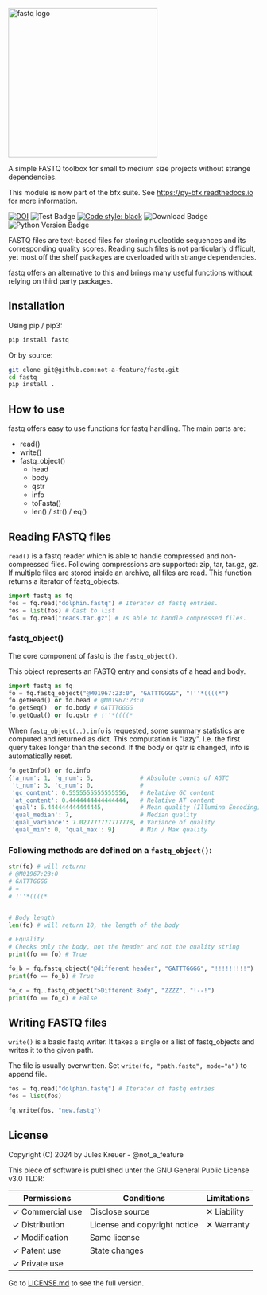 <img src="https://github.com/not-a-feature/fastq/raw/main/fastq.png" width=300px alt="fastq logo"></img>

A simple FASTQ toolbox for small to medium size projects without strange dependencies.

This module is now part of the bfx suite. See https://py-bfx.readthedocs.io for more information.

[![DOI](https://zenodo.org/badge/450063403.svg)](https://zenodo.org/badge/latestdoi/450063403)
![Test Badge](https://github.com/not-a-feature/fastq/actions/workflows/tests.yml/badge.svg)
[![Code style: black](https://img.shields.io/badge/code%20style-black-000000.svg)](https://github.com/psf/black)
![Download Badge](https://img.shields.io/pypi/dm/fastq.svg)
![Python Version Badge](https://img.shields.io/pypi/pyversions/fastq)


FASTQ files are text-based files for storing nucleotide sequences and its corresponding quality scores.
Reading such files is not particularly difficult, yet most off the shelf packages are overloaded with strange dependencies.

fastq offers an alternative to this and brings many useful functions without relying on third party packages.

## Installation
Using pip  / pip3:
```bash
pip install fastq
```
Or by source:
```bash
git clone git@github.com:not-a-feature/fastq.git
cd fastq
pip install .
```

## How to use
fastq offers easy to use functions for fastq handling.
The main parts are:
- read()
- write()
- fastq_object()
    - head
    - body
    - qstr
    - info
    - toFasta()
    - len() / str() / eq()

## Reading FASTQ files
`read()` is a fastq reader which is able to handle compressed and non-compressed files.
Following compressions are supported: zip, tar, tar.gz, gz. If multiple files are stored inside an archive, all files are read.
This function returns a iterator of fastq_objects.

```python
import fastq as fq
fos = fq.read("dolphin.fastq") # Iterator of fastq entries.
fos = list(fos) # Cast to list
fos = fq.read("reads.tar.gz") # Is able to handle compressed files.
```

### fastq_object()
The core component of fastq is the ```fastq_object()```.

This object represents an FASTQ entry and consists of a head and body.

```python
import fastq as fq
fo = fq.fastq_object("@M01967:23:0", "GATTTGGGG", "!''*((((*")
fo.getHead() or fo.head # @M01967:23:0
fo.getSeq()  or fo.body # GATTTGGGG
fo.getQual() or fo.qstr # !''*((((*
```

When `fastq_object(..).info` is requested, some summary statistics are computed and returned as dict.
This computation is "lazy". I.e. the first query takes longer than the second.
If the body or qstr is changed, info is automatically reset.

```python
fo.getInfo() or fo.info
{'a_num': 1, 'g_num': 5,             # Absolute counts of AGTC
 't_num': 3, 'c_num': 0,             #
 'gc_content': 0.5555555555555556,   # Relative GC content
 'at_content': 0.4444444444444444,   # Relative AT content
 'qual': 6.444444444444445,          # Mean quality (Illumina Encoding)
 'qual_median': 7,                   # Median quality
 'qual_variance': 7.027777777777778, # Variance of quality
 'qual_min': 0, 'qual_max': 9}       # Min / Max quality
```

### Following methods are defined on a `fastq_object()`:

```python
str(fo) # will return:
# @M01967:23:0
# GATTTGGGG
# +
# !''*((((*


# Body length
len(fo) # will return 10, the length of the body

# Equality
# Checks only the body, not the header and not the quality string
print(fo == fo) # True

fo_b = fq.fastq_object("@different header", "GATTTGGGG", "!!!!!!!!!")
print(fo == fo_b) # True

fo_c = fq..fastq_object(">Different Body", "ZZZZ", "!--!")
print(fo == fo_c) # False
```

## Writing FASTQ files
`write()` is a basic fastq writer.
It takes a single or a list of fastq_objects and writes it to the given path.

The file is usually overwritten. Set `write(fo, "path.fastq", mode="a")` to append file.

```python
fos = fq.read("dolphin.fastq") # Iterator of fastq entries
fos = list(fos)

fq.write(fos, "new.fastq")
```

## License

Copyright (C) 2024 by Jules Kreuer - @not_a_feature

This piece of software is published unter the GNU General Public License v3.0
TLDR:

| Permissions      | Conditions                   | Limitations |
| ---------------- | ---------------------------- | ----------- |
| ✓ Commercial use | Disclose source              | ✕ Liability |
| ✓ Distribution   | License and copyright notice | ✕ Warranty  |
| ✓ Modification   | Same license                 |             |
| ✓ Patent use     | State changes                |             |
| ✓ Private use    |                              |             |

Go to [LICENSE.md](https://github.com/not-a-feature/fastq/blob/main/LICENSE) to see the full version.
